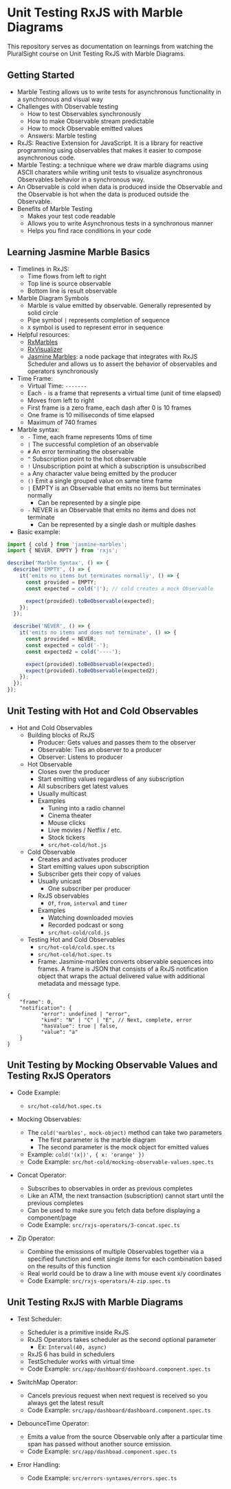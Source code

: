 # Unit Testing RxJS with Marble Diagrams
This repository serves as documentation on learnings from watching the PluralSight course on Unit Testing RxJS with Marble Diagrams.

## Getting Started
* Marble Testing allows us to write tests for asynchronous functionality in a synchronous and visual way
* Challenges with Observable testing
  * How to test Observables synchronously
  * How to make Observable stream predictable
  * How to mock Observable emitted values
  * Answers: Marble testing
* RxJS: Reactive Extension for JavaScript. It is a library for reactive programming using observables that makes it
  easier to compose asynchronous code.
* Marble Testing: a technique where we draw marble diagrams using ASCII charaters while writing unit tests to visualize
  asynchronous Observables behavior in a synchronous way.
* An Observable is cold when data is produced inside the Observable and the Observable is hot when the data is produced 
  outside the Observable.
* Benefits of Marble Testing
  * Makes your test code readable
  * Allows you to write Asynchronous tests in a synchronous manner
  * Helps you find race conditions in your code
 
## Learning Jasmine Marble Basics
* Timelines in RxJS:
  * Time flows from left to right
  * Top line is source observable
  * Bottom line is result observable
* Marble Diagram Symbols
  * Marble is value emitted by observable. Generally represented by solid circle
  * Pipe symbol `|` represents completion of sequence
  * `X` symbol is used to represent error in sequence
* Helpful resources:
  * [RxMarbles](https://rxmarbles.com/)
  * [RxVisualizer](https://rxviz.com/)
  * [Jasmine Marbles](https://www.npmjs.com/package/jasmine-marbles): a node package that integrates with RxJS Scheduler
   and allows us to assert the behavior of observables and operators synchronously
* Time Frame:
  * Virtual Time: `-------`
  * Each `-` is a frame that represents a virtual time (unit of time elapsed)
  * Moves from left to right
  * First frame is a zero frame, each dash after 0 is 10 frames
  * One frame is 10 milliseconds of time elapsed
  * Maximum of 740 frames
* Marble syntax:
  * `-` Time, each frame represents 10ms of time
  * `|` The successful completion of an observable
  * `#` An error terminating the observable
  * `^` Subscription point to the hot observable
  * `!` Unsubscription point at which a subscription is unsubscribed
  * `a` Any character value being emitted by the producer
  * `()` Emit a single grouped value on same time frame
  * `|` EMPTY is an Observable that emits no items but terminates normally
    * Can be represented by a single pipe
  * `-` NEVER is an Observable that emits no items and does not terminate
    * Can be represented by a single dash or multiple dashes
* Basic example:

```javascript
import { cold } from 'jasmine-marbles';
import { NEVER, EMPTY } from 'rxjs';

describe('Marble Syntax', () => {
  describe('EMPTY', () => {
    it('emits no items but terminates normally', () => {
      const provided = EMPTY;
      const expected = cold('|'); // cold creates a mock Observable

      expect(provided).toBeObservable(expected);
    });
  });

  describe('NEVER', () => {
    it('emits no items and does not terminate', () => {
      const provided = NEVER;
      const expected = cold('-');
      const expected2 = cold('----');

      expect(provided).toBeObservable(expected);
      expect(provided).toBeObservable(expected2);
    });
  });
});
```

## Unit Testing with Hot and Cold Observables

* Hot and Cold Observables
  * Building blocks of RxJS
    * Producer: Gets values and passes them to the observer
    * Observable: Ties an observer to a producer
    * Observer: Listens to producer
  * Hot Observable
    * Closes over the producer
    * Start emitting values regardless of any subscription
    * All subscribers get latest values
    * Usually multicast
    * Examples
      * Tuning into a radio channel
      * Cinema theater
      * Mouse clicks
      * Live movies / Netflix / etc.
      * Stock tickers
      * `src/hot-cold/hot.js`
  * Cold Observable
    * Creates and activates producer
    * Start emitting values upon subscription
    * Subscriber gets their copy of values
    * Usually unicast
      * One subscriber per producer
    * RxJS observables
      * `Of`, `from`, `interval` and `timer`
    * Examples
      * Watching downloaded movies
      * Recorded podcast or song
      * `src/hot-cold/cold.js`
  * Testing Hot and Cold Observables
    * `src/hot-cold/cold.spec.ts`
    * `src/hot-cold/hot.spec.ts`
    * Frame: Jasmine-marbles converts observable sequences into frames. A frame is JSON that consists of a RxJS notification object that wraps the actual delivered value with additional metadata and message type.
```
{
    "frame": 0,
    "notification": {
           "error": undefined | "error",
           "kind": "N" | "C" | "E", // Next, complete, error
           "hasValue": true | false,
           "value": "a"
    }
}
```

## Unit Testing by Mocking Observable Values and Testing RxJS Operators

* Code Example:
  * `src/hot-cold/hot.spec.ts`
  
* Mocking Observables:
  * The `cold('marbles', mock-object)` method can take two parameters 
    * The first parameter is the marble diagram
    * The second parameter is the mock object for emitted values
  * Example: `cold('(x|)', { x: 'orange' })`
  * Code Example: `src/hot-cold/mocking-observable-values.spec.ts`
  
* Concat Operator:
  * Subscribes to observables in order as previous completes
  * Like an ATM, the next transaction (subscription) cannot start until the previous completes
  * Can be used to make sure you fetch data before displaying a component/page
  * Code Example: `src/rxjs-operators/3-concat.spec.ts`
  
* Zip Operator:
  * Combine the emissions of multiple Observables together via a specified function and emit single items for each 
    combination based on the results of this function
  * Real world could be to draw a line with mouse event x/y coordinates
  * Code Example: `src/rxjs-operators/4-zip.spec.ts`

## Unit Testing RxJS with Marble Diagrams

* Test Scheduler:
  * Scheduler is a primitive inside RxJS
  * RxJS Operators takes scheduler as the second optional parameter
    * Ex: `Interval(40, async)`
  * RxJS 6 has build in schedulers
  * TestScheduler works with virtual time
  * Code Example: `src/app/dashboard/dashboard.component.spec.ts`
  
* SwitchMap Operator:
  * Cancels previous request when next request is received so you always get the latest result
  * Code Example: `src/app/dashboard/dashboard.component.spec.ts`
  
* DebounceTime Operator:
  * Emits a value from the source Observable only after a particular time span has passed without another source emission.
  * Code Example: `src/app/dashboad.component.spec.ts`
  
* Error Handling:
  * Code Example: `src/errors-syntaxes/errors.spec.ts`

